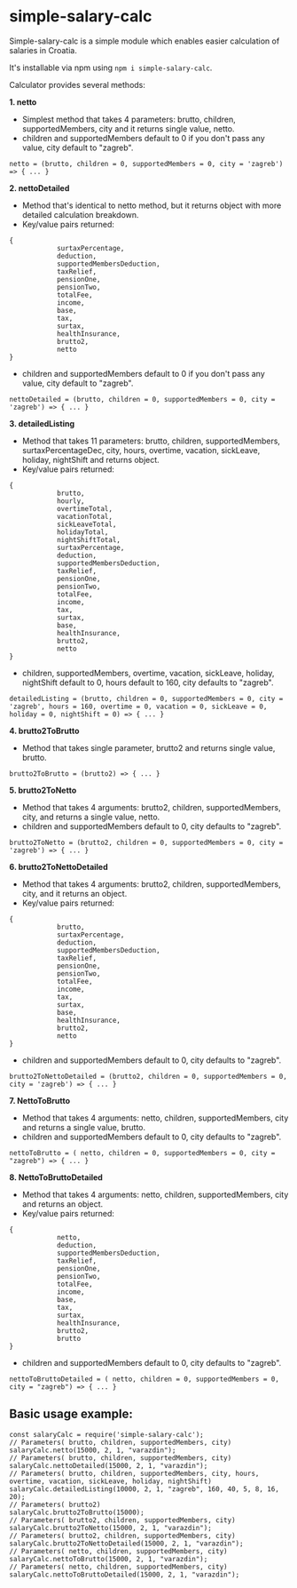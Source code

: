 # simple-salary-calc

Simple-salary-calc is a simple module which enables easier calculation of salaries in Croatia. 

It's installable via npm using ``` npm i simple-salary-calc ```.



Calculator provides several methods: 

**1. netto**  
- Simplest method that takes 4 parameters: brutto, children, supportedMembers, city and it returns single value, netto.
- children and supportedMembers default to 0 if you don't pass any value, city default to "zagreb".
```
netto = (brutto, children = 0, supportedMembers = 0, city = 'zagreb') => { ... }
```

**2. nettoDetailed**
- Method that's identical to netto method, but it returns object with more detailed calculation breakdown.
- Key/value pairs returned:
```
{
            surtaxPercentage,
            deduction,
            supportedMembersDeduction,
            taxRelief,
            pensionOne,
            pensionTwo,
            totalFee,
            income,
            base,
            tax,
            surtax,
            healthInsurance,
            brutto2,
            netto
}
```
- children and supportedMembers default to 0 if you don't pass any value, city default to "zagreb".

```
nettoDetailed = (brutto, children = 0, supportedMembers = 0, city = 'zagreb') => { ... }
```

**3. detailedListing**
- Method that takes 11 parameters: brutto, children, supportedMembers, surtaxPercentageDec, city, hours, overtime, vacation, sickLeave, holiday, nightShift and returns object.
- Key/value pairs returned: 
```
{
            brutto,
            hourly,
            overtimeTotal,
            vacationTotal,
            sickLeaveTotal,
            holidayTotal,
            nightShiftTotal,
            surtaxPercentage,
            deduction,
            supportedMembersDeduction,
            taxRelief,
            pensionOne,
            pensionTwo,
            totalFee,
            income,
            tax,
            surtax,
            base,
            healthInsurance,
            brutto2,
            netto
}
```
- children, supportedMembers, overtime, vacation, sickLeave, holiday, nightShift default to 0, hours default to 160, city defaults to "zagreb".

```
detailedListing = (brutto, children = 0, supportedMembers = 0, city = 'zagreb', hours = 160, overtime = 0, vacation = 0, sickLeave = 0, holiday = 0, nightShift = 0) => { ... }
```

**4. brutto2ToBrutto**
- Method that takes single parameter, brutto2 and returns single value, brutto.

```
brutto2ToBrutto = (brutto2) => { ... }
```

**5. brutto2ToNetto**
- Method that takes 4 arguments: brutto2, children, supportedMembers, city, and returns a single value, netto. 
- children and supportedMembers default to 0, city defaults to "zagreb".

```
brutto2ToNetto = (brutto2, children = 0, supportedMembers = 0, city = 'zagreb') => { ... }
```

**6. brutto2ToNettoDetailed**
- Method that takes 4 arguments: brutto2, children, supportedMembers, city, and it returns an object.
- Key/value pairs returned:
```
{
            brutto,
            surtaxPercentage,
            deduction,
            supportedMembersDeduction,
            taxRelief,
            pensionOne,
            pensionTwo,
            totalFee,
            income,
            tax,
            surtax,
            base,
            healthInsurance,
            brutto2,
            netto
}
```
- children and supportedMembers default to 0, city defaults to "zagreb".

```
brutto2ToNettoDetailed = (brutto2, children = 0, supportedMembers = 0, city = 'zagreb') => { ... }
```

**7. NettoToBrutto**
- Method that takes 4 arguments: netto, children, supportedMembers, city and returns a  single value, brutto.
- children and supportedMembers default to 0, city defaults to "zagreb".

```
nettoToBrutto = ( netto, children = 0, supportedMembers = 0, city = "zagreb") => { ... }
```


**8. NettoToBruttoDetailed**
- Method that takes 4 arguments: netto, children, supportedMembers, city and returns an object.
- Key/value pairs returned:

```
{
            netto, 
            deduction,
            supportedMembersDeduction,
            taxRelief,
            pensionOne,
            pensionTwo,
            totalFee,
            income,
            base,
            tax,
            surtax,
            healthInsurance,
            brutto2,
            brutto
}
```
- children and supportedMembers default to 0, city defaults to "zagreb".


```
nettoToBruttoDetailed = ( netto, children = 0, supportedMembers = 0, city = "zagreb") => { ... }
```

## Basic usage example: 

```
const salaryCalc = require('simple-salary-calc');
// Parameters( brutto, children, supportedMembers, city) 
salaryCalc.netto(15000, 2, 1, "varazdin");
// Parameters( brutto, children, supportedMembers, city) 
salaryCalc.nettoDetailed(15000, 2, 1, "varazdin");
// Parameters( brutto, children, supportedMembers, city, hours, overtime, vacation, sickLeave, holiday, nightShift) 
salaryCalc.detailedListing(10000, 2, 1, "zagreb", 160, 40, 5, 8, 16, 20);
// Parameters( brutto2) 
salaryCalc.brutto2ToBrutto(15000);
// Parameters( brutto2, children, supportedMembers, city) 
salaryCalc.brutto2ToNetto(15000, 2, 1, "varazdin");
// Parameters( brutto2, children, supportedMembers, city) 
salaryCalc.brutto2ToNettoDetailed(15000, 2, 1, "varazdin");
// Parameters( netto, children, supportedMembers, city) 
salaryCalc.nettoToBrutto(15000, 2, 1, "varazdin");
// Parameters( netto, children, supportedMembers, city) 
salaryCalc.nettoToBruttoDetailed(15000, 2, 1, "varazdin");

```
